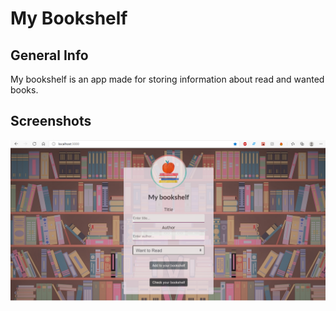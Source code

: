 # My Bookshelf

## General Info
My bookshelf is an app made for storing information about read and wanted books.

## Screenshots

<img src="https://github.com/MartaMiklaszewska/BookshelfClient/blob/main/Screenshot%20(691).png" alt="drawing" width="1000"/>

